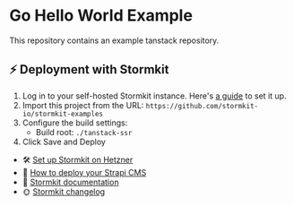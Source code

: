 # Go Hello World Example

This repository contains an example tanstack repository.

## ⚡️ Deployment with Stormkit

1. Log in to your self-hosted Stormkit instance. Here's [a guide](https://www.stormkit.io/tutorials/how-to-self-host-stormkit-on-hetzner-cloud) to set it up.
2. Import this project from the URL: `https://github.com/stormkit-io/stormkit-examples`
3. Configure the build settings:
   - Build root: `./tanstack-ssr`
4. Click Save and Deploy

- 🛠️ [Set up Stormkit on Hetzner](https://www.stormkit.io/tutorials/how-to-self-host-stormkit-on-hetzner-cloud)
- 🍰 [How to deploy your Strapi CMS](https://www.stormkit.io/tutorials/how-to-deploy-your-self-hosted-strapi-instance)
- 📑 [Stormkit documentation](https://www.stormkit.io/docs/welcome/getting-started)
- 🌞 [Stormkit changelog](https://www.stormkit.io/blog/whats-new)

